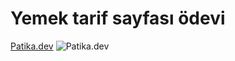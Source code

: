 # Yemek tarif sayfası ödevi
[Patika.dev](https://www.patika.dev/tr)
![Patika.dev](https://global-uploads.webflow.com/6097e0eca1e87557da031fef/609859a191abe5d64b17fed3_Patika%20logo-p-500.png)